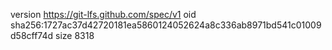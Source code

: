 version https://git-lfs.github.com/spec/v1
oid sha256:1727ac37d42720181ea5860124052624a8c336ab8971bd541c01009d58cff74d
size 8318

